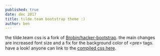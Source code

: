 ```yaml
---
published: true
date: dec 2017
title: tilde.team bootstrap theme :)
author: ben
---
```


the tilde.team css is a fork of [Brobin/hacker-bootstrap](https://github.com/Brobin/hacker-bootstrap). the main changes are increased font size and a fix for the background color of &lt;pre&gt; tags. have a look! anyone can link to the [compiled css here](https://tilde.team/css/hacker.css).
